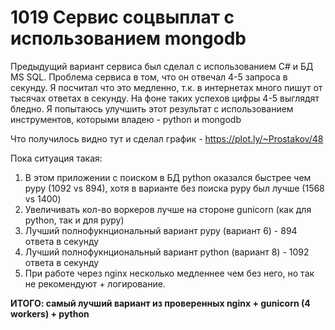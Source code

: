 1019 Сервис соцвыплат с использованием mongodb
==============================================
Предыдущий вариант сервиса был сделал с использованием C# и БД MS SQL. Проблема сервиса в том, что он 
отвечал 4-5 запроса в секунду. Я посчитал что это медленно, т.к. в интернетах много пишут от тысячах ответах в секунду.
На фоне таких успехов цифры 4-5 выглядят бледно. Я попытаюсь улучшить этот результат с использованием инструментов, 
которыми владею - python и mongodb

Что получилось видно тут и сделал график - https://plot.ly/~Prostakov/48

Пока ситуация такая:
1) В этом приложении с поиском в БД python оказался быстрее чем pypy (1092 vs 894), хотя в варианте без поиска pypy был лучше (1568 vs 1400)
2) Увеличивать кол-во воркеров лучше на стороне gunicorn (как для python, так и для pypy)
3) Лучший полнофукнциональный вариант pypy (вариант 6) - 894 ответа в секунду
4) Лучший полнофукнциональный вариант python (вариант 8) - 1092 ответа в секунду
5) При работе через nginx несколько медленнее чем без него, но так не рекомендуют + логирование.

**ИТОГО: самый лучший вариант из проверенных nginx + gunicorn (4 workers) + python**

